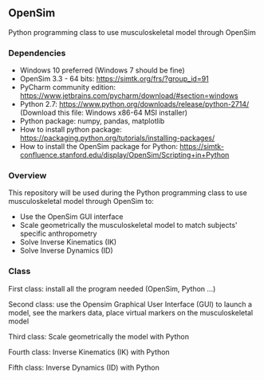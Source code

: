 ## OpenSim

Python programming class to use musculoskeletal model through OpenSim

### Dependencies

- Windows 10 preferred (Windows 7 should be fine)
- OpenSim 3.3 - 64 bits: https://simtk.org/frs/?group_id=91
- PyCharm community edition: https://www.jetbrains.com/pycharm/download/#section=windows
- Python 2.7: https://www.python.org/downloads/release/python-2714/ (Download this file: Windows x86-64 MSI installer)
- Python package: numpy, pandas, matplotlib
- How to install python package: https://packaging.python.org/tutorials/installing-packages/
- How to install the OpenSim package for Python: https://simtk-confluence.stanford.edu/display/OpenSim/Scripting+in+Python

### Overview

This repository will be used during the Python programming class to use musculoskeletal model through OpenSim to:

- Use the OpenSim GUI interface
- Scale geometrically the musculoskeletal model to match subjects' specific anthropometry 
- Solve Inverse Kinematics (IK) 
- Solve Inverse Dynamics (ID)

### Class

First class: install all the program needed (OpenSim, Python ...)

Second class: use the Opensim Graphical User Interface (GUI) to launch a model, see the markers data, place virtual markers on the musculoskeletal model

Third class: Scale geometrically the model with Python

Fourth class: Inverse Kinematics (IK) with Python

Fifth class: Inverse Dynamics (ID) with Python
